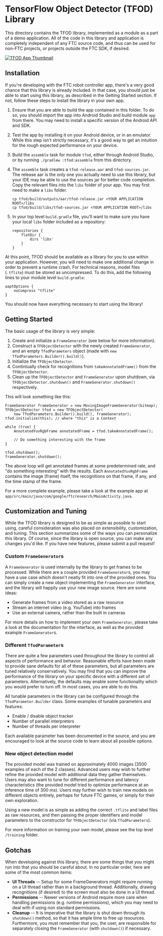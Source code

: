 # TensorFlow Object Detector (TFOD) Library

This directory contains the TFOD library, implemented as a module as a part of a
demo application. All of the code in this library and application is completely
independent of any FTC source code, and thus can be used for non-FTC projects,
or projects outside the FTC SDK, if desired.

[![TFOD App Thumbnail](http://img.youtube.com/vi/h9BIVD_vrEY/maxresdefault.jpg)](
http://www.youtube.com/watch?v=h9BIVD_vrEY "TFOD App Example")

## Installation

If you're developing with the FTC robot controller app, there's a very good
chance that this library is already included. In that case, you should just be
able to start using this library, as described in the Getting Started section.
If not, follow these steps to install the library in your own app.

1. Ensure that you are able to build the app contained in this folder. To do so,
   you should import the app into Android Studio and build module `app` from
   there. You may need to install a specific version of the Android API and SDK.
1. Test the app by installing it on your Android device, or in an emulator.
   While this step isn't strictly necessary, it's a good way to get an intuition
   for the rough expected performance on your device.
1. Build the `assemble` task for module `tfod`, either through Android Studio,
   or by running `./gradlew :tfod:assemble` from this directory.
1. The `assemble` task creates a `tfod-release.aar` and `tfod-sources.jar`. The
   release aar is the only one you actually need to use this library, but your
   IDE may be able to use the sources jar for better code completion. Copy the
   relevant files into the `libs` folder of your app. You may first need to make
   a `libs` folder.

   ```
   cp tfod/build/outputs/aar/tfod-release.jar <YOUR APPLICATION ROOT>/libs
   cp tfod/build/libs/tfod-sources.jar <YOUR APPLICATION ROOT>/libs
   ```

1. In your top level `build.gradle` file, you'll want to make sure you have your
   local `libs` folder included as a repository:

   ```
   repositories {
       flatDir {
           dirs 'libs'
       }
   }
   ```

At this point, TFOD should be available as a library for you to use within your
application. However, you will need to make one additional change in order to
prevent a runtime crash. For technical reasons, model files (`.tflite`) must be
stored as uncompressed. To do this, add the following lines to your module level
`build.gradle`:

```
aaptOptions {
    noCompress "tflite"
}
```

You should now have everything necessary to start using the library!

## Getting Started

The basic usage of the library is very simple:

1. Create and initialize a `FrameGenerator` (see below for more information).
1. Construct a `TFObjectDetector` with the newly created `FrameGenerator`, and
   an empty `TfodParameters` object (made with `new
   TfodParameters.Builder().build()`).
1. Initialize the `TFObjectDetector`.
1. Contintually check for recognitions from `takeAnnotatedFrame()` from the
   `TFObjectDetector`.
1. Clean up the `TFObjectDetector` and `FrameGenerator` upon shutdown, via
   `TFObjectDetector.shutdown()` and `FrameGenerator.shutdown()` respectively.

This will look something like this:

```
FrameGenerator frameGenerator = new MovingImageFrameGenerator(bitmap);
TFObjectDetector tfod = new TFObjectDetector(
    new TfodParameters.Builder().build(), frameGenerator);
tfod.initialize(this); // where "this" is a Context

while (true) {
    AnnotatedYuvRgbFrame annotatedFrame = tfod.takeAnnotatedFrame();

    // Do something interesting with the frame
}

tfod.shutdown();
frameGenerator.shutdown();
```

The above loop will get annotated frames at some predetermined rate, and "do
something interesting" with the results. Each `AnnotatedYuvRgbFrame` contains
the image (frame) itself, the recognitions on that frame, if any, and the time
stamp of the frame.

For a more complete example, please take a look at the example app at
`app/src/main/java/com/google/ftcresearch/MainActivity.java`.

## Customization and Tuning

While the TFOD library is designed to be as simple as possible to start using,
careful consideration was also placed on extensibility, customization, and
tuning. This section summarizes some of the ways you can personalize this
library. Of course, since the library is open source, you can make any changes
you'd like. If you have new features, please submit a pull request!

### Custom `FrameGenerator`s

A `FrameGenerator` is used internally by the library to get frames to be
processed. While there are a couple provided `FrameGenerator`s, you may have a
use case which doesn't neatly fit into one of the provided ones. You can simply
create a new object implementing the `FrameGenerator` interface, and the library
will happily use your new image source. Here are some ideas:

* Generate frames from a video stored as a raw resource
* Stream an internet video (e.g. YouTube) into frames
* Use an external camera, rather than the built in cameras

For more details on how to implement your own `FrameGenerator`, please take a
look at the documentation for the interface, as well as the provided example
`FrameGenerator`s.

### Different `TfodParameter`s

There are quite a few parameters used throughout the library to control all
aspects of performance and behavior. Reasonable efforts have been made to
provide sane defaults for all of these parameters, but all parameters are tuned
relatively conservatively. You may find that you can improve the performance of
the library on your specific device with a different set of parameters.
Alternatively, the defaults may enable some functionality which you would prefer
to turn off. In most cases, you are able to do this.

All tunable parameters in the library can be configured through the
`TfodParameter.Builder` class. Some examples of tunable parameters and features:

* Enable / disable object tracker
* Number of parallel interpreters
* Number of threads per interpreter

Each available parameter has been documented in the source, and you are
encouraged to look at the source code to learn about all possible options.

### New object detection model

The provided model was trained on approximately 4000 images (3500 examples of
each of the 2 classes). Advanced users may wish to further refine the provided
model with additional data they gather themselves. Users may also want to tune
for different performance and latency characteristics (the provided model tried
to optimize performance at an inference time of 300 ms). Users may further wish
to train new models on different objects entirely, perhaps for future FTC games,
or simply for their own exploration.

Using a new model is as simple as adding the correct `.tflite` and label files
as raw resources, and then passing the proper identifiers and model parameters
to the constructor for `TFObjectDetector` (via `TfodParameters`).

For more information on training your own model, please see the top level
`/training` folder.

## Gotchas

When developing against this library, there are some things that you might run
into that you should be careful about. In no particular order, here are some of
the most common items:

* **UI Threads** -- Setup for some FrameGenerators might require running on a UI
  thread rather than in a background thread. Additionally, drawing recognitions
  (if desired) to the screen must also be done in a UI thread.
* **Permissions** -- Newer versions of Android require more care when handling
  permissions (e.g. runtime permissions), which you may need to deal with if
  using non standard permissions.
* **Cleanup** -- It is imperative that the library is shut down through its
  `shutdown()` method, so that it has ample time to free up resources.
  Furthermore, you must remember that you, the user, are responsible for
  separately closing the `FrameGenerator` (with `shutdown()`) if necessary.
